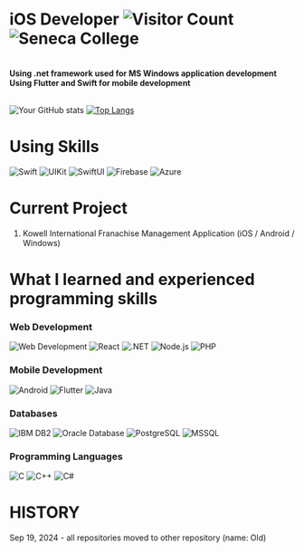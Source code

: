 # iOS Developer ![Visitor Count](https://komarev.com/ghpvc/?username=FailFly24) ![Seneca College](https://img.shields.io/badge/Seneca_College-%23FF0000?style=flat&logoColor=white)
<br>
<b>Using .net framework used for MS Windows application development</b> <br>
<b>Using Flutter and Swift for mobile development</b> <br><br>

![Your GitHub stats](https://github-readme-stats.vercel.app/api?username=devrun2016&show_icons=true&theme=radical) 
[![Top Langs](https://github-readme-stats.vercel.app/api/top-langs/?username=devrun2016&layout=compact&theme=radical)](https://github.com/anuraghazra/github-readme-stats)

# **Using Skills**
![Swift](https://img.shields.io/badge/Swift-%23F05138?style=flat&logo=swift&logoColor=white)
![UIKit](https://img.shields.io/badge/UIKit-%23007AFF?style=flat&logo=apple&logoColor=white)
![SwiftUI](https://img.shields.io/badge/SwiftUI-%23F05138?style=flat&logo=swift&logoColor=white)
![Firebase](https://img.shields.io/badge/Firebase-%23FFCA28?style=flat&logo=firebase&logoColor=white)
![Azure](https://img.shields.io/badge/Azure-%23007FFF?style=flat&logo=azure&logoColor=white)

# **Current Project**
1. Kowell International Franachise Management Application (iOS / Android / Windows)

# What I learned and experienced programming skills
### Web Development
![Web Development](https://img.shields.io/badge/Web_Development-%23F4A300?style=flat&logo=html5&logoColor=white)
![React](https://img.shields.io/badge/React-%2361DAFB?style=flat&logo=react&logoColor=white)
![.NET](https://img.shields.io/badge/.NET-%23512BD4?style=flat&logo=.net&logoColor=white) 
![Node.js](https://img.shields.io/badge/Node.js-%238CC84B?style=flat&logo=node.js&logoColor=white)
![PHP](https://img.shields.io/badge/PHP-%23777BB4?style=flat&logo=php&logoColor=white)

### Mobile Development
![Android](https://img.shields.io/badge/Android-%233DDC84?style=flat-square&logo=android&logoColor=white&color=333333)
![Flutter](https://img.shields.io/badge/Flutter-%2302569B?style=flat&logo=flutter&logoColor=white)
![Java](https://img.shields.io/badge/Java-%23007396?style=flat&logo=java&logoColor=white)

### Databases
![IBM DB2](https://img.shields.io/badge/IBM_DB2-%230033A0?style=flat&logo=IBM&logoColor=white)
![Oracle Database](https://img.shields.io/badge/Oracle_Database-%23F80000?style=flat&logo=oracle&logoColor=white)
![PostgreSQL](https://img.shields.io/badge/PostgreSQL-%23336791?style=flat&logo=postgresql&logoColor=white)
![MSSQL](https://img.shields.io/badge/MSSQL-%23CC2927?style=flat&logo=microsoft-sql-server&logoColor=white)

### Programming Languages
![C](https://img.shields.io/badge/C-%2300599C?style=flat&logo=c&logoColor=white)
![C++](https://img.shields.io/badge/C%2B%2B-%2300599C?style=flat&logo=cplusplus&logoColor=white)
![C#](https://img.shields.io/badge/C%23-%23239120?style=flat&logo=c-sharp&logoColor=white)


# HISTORY

Sep 19, 2024 - all repositories moved to other repository (name: Old)


